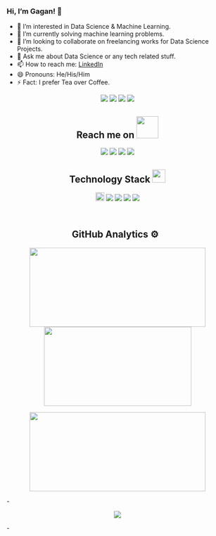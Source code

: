 ### Hi, I’m Gagan! 👋
- 👀 I’m interested in Data Science & Machine Learning.
- 🌱 I’m currently solving machine learning problems.
- 💞️ I’m looking to collaborate on freelancing works for Data Science Projects.
- 💬 Ask me about Data Science or any tech related stuff.
- 📫 How to reach me: [LinkedIn](http://www.linkedin.com/in/gagan-bihari-nisal)
- 😄 Pronouns: He/His/Him
- ⚡ Fact: I prefer Tea over Coffee.





 <p align="center">
 <img src="https://badges.pufler.dev/visits/gagan-bihari-nisal/gagan-bihari-nisal"/>
 <img src="https://badges.pufler.dev/years/gagan-bihari-nisal"/>
 <img src="https://badges.pufler.dev/repos/gagan-bihari-nisal"/>
 <img src="https://badges.pufler.dev/commits/monthly/gagan-bihari-nisal"/>
</p>
<h2 align="center">Reach me on <img src="https://media.giphy.com/media/mGcNjsfWAjY5AEZNw6/giphy.gif" width="50"></h2>
<p align="center">
<img src="https://img.shields.io/badge/-gbn_stryker-purple?style=flat-square&logo=instagram&logoColor=white&link=https://instagram.com/gbn_stryker/" />
<img src="https://img.shields.io/badge/-gagannisal@gmail.com-c14438?style=flat-square&logo=Gmail&logoColor=white&link=mailto:gagannisal@gmail.com" />
<img src="https://img.shields.io/badge/-gagan bihari nisal-blue?style=flat-square&logo=Linkedin&logoColor=white&link=https://www.linkedin.com/in/gagan-bihari-nisal//" />
<img src="https://img.shields.io/badge/-imSidhMohanty-blue?style=flat-square&logo=twitter&logoColor=white&link=https://twitter.com/imSidhMohanty" />

</p>

<h2 align="center">Technology Stack <img src="https://media.giphy.com/media/WUlplcMpOCEmTGBtBW/giphy.gif" width="30"></h2>

<p align="center">
 <img src="https://img.shields.io/badge/python-3776AB.svg?&style=for-the-badge&logo=python&logoColor=white" height="20"/>
 <img src="https://img.shields.io/badge/-C++-05122A?style=flat&logo=C%2B%2B&logoColor=00599C"/>
 <img src="https://img.shields.io/badge/-Java-05122A?style=flat&logo=Java&logoColor=FFA518"/>
<!--  <img src="https://img.shields.io/badge/-JavaScript-05122A?style=flat&logo=javascript"/> -->
 
<!--  <img src="https://img.shields.io/badge/-Bootstrap-05122A?style=flat&logo=bootstrap&logoColor=563D7C"/> -->
 <img src="https://img.shields.io/badge/-HTML5-E34F26?style=flat-square&logo=html5&logoColor=white"/>
 <img src="https://img.shields.io/badge/-CSS3-1572B6?style=flat-square&logo=css3"/>
<!--  <img src="https://img.shields.io/badge/jupyter-F3631D.svg?&style=flat-square&logo=jupyter&logoColor=white"/>
 <img src="https://img.shields.io/badge/anaconda-42B029.svg?&style=flat-square&logo=anaconda&logoColor=white"/>
 <img src="https://img.shields.io/badge/Flask-000000.svg?&style=flat-square&logo=flask&logoColor=white"/>
 -->
</p>
<!---
<p align="center">
<img src="https://img.shields.io/badge/-JavaScript-black?style=flat-square&logo=javascript"/>
<img src="https://img.shields.io/badge/-Nodejs-black?style=flat-square&logo=Node.js"/>
<img src="https://img.shields.io/badge/-Expressjs-black?style=flat-square&logo=Express.js"/>
<img src="https://img.shields.io/badge/-React-black?style=flat-square&logo=react"/>
<img src="https://img.shields.io/badge/-MongoDB-black?style=flat-square&logo=mongodb"/>
<img src="https://img.shields.io/badge/-MySQL-black?style=flat-square&logo=mysql"/>
<img src="https://img.shields.io/badge/-Git-black?style=flat-square&logo=git"/>
<img src="https://img.shields.io/badge/-GitHub-black?style=flat-square&logo=github"/>
</p> 
--->
<br>
<h2 align="center">GitHub Analytics ⚙️ &nbsp;</h2>
<p align="center">
<a href="https://github.com/gagan-bihari-nisal">
  <img height="180em" width = "400em" src="https://github-readme-stats-eight-theta.vercel.app/api?username=gagan-bihari-nisal&show_icons=true&theme=algolia&include_all_commits=true&count_private=true"/>
  <img height="180em" width = "335em" src="https://github-readme-stats-eight-theta.vercel.app/api/top-langs/?username=gagan-bihari-nisal&layout=compact&langs_count=8&theme=algolia"/>
</a>
</p>

<p align = "center">
<img height="180em" width = "400em" src="https://github-readme-streak-stats.herokuapp.com/?user=gagan-bihari-nisal&show_icons=true&locale=en&layout=compact&theme=algolia&line_height=0" />
</p> 
-
<p align = "center">
 <img src="https://activity-graph.herokuapp.com/graph?username=gagan-bihari-nisal&theme=redical">
</p>  
-

